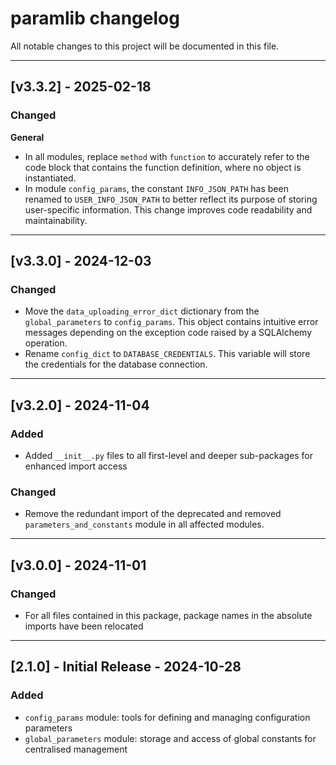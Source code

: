 # paramlib changelog

All notable changes to this project will be documented in this file.

---

## [v3.3.2] - 2025-02-18

### Changed

**General**

- In all modules, replace `method` with `function` to accurately refer to the code block that contains the function definition, where no object is instantiated.
- In module `config_params`, the constant `INFO_JSON_PATH` has been renamed to `USER_INFO_JSON_PATH` to better reflect its purpose of storing user-specific information. This change improves code readability and maintainability.

---

## [v3.3.0] - 2024-12-03

### Changed

- Move the `data_uploading_error_dict` dictionary from the `global_parameters` to `config_params`. This object contains intuitive error messages depending on the exception code raised by a SQLAlchemy operation.
- Rename `config_dict` to `DATABASE_CREDENTIALS`. This variable will store the credentials for the database connection.

---

## [v3.2.0] - 2024-11-04

### Added

- Added `__init__.py` files to all first-level and deeper sub-packages for enhanced import access

### Changed

- Remove the redundant import of the deprecated and removed `parameters_and_constants` module in all affected modules.

---

## [v3.0.0] - 2024-11-01

### Changed
- For all files contained in this package, package names in the absolute imports have been relocated

---

## [2.1.0] - Initial Release - 2024-10-28

### Added
- `config_params` module: tools for defining and managing configuration parameters
- `global_parameters` module: storage and access of global constants for centralised management
